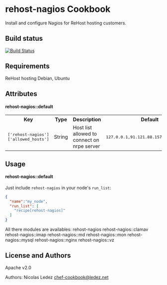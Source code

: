 rehost-nagios Cookbook
=====================
Install and configure Nagios for ReHost hosting customers.

Build status
------------
[![Build Status](https://travis-ci.org/nledez/rehost-nagios.png)](https://travis-ci.org/nledez/rehost-nagios)

Requirements
------------
ReHost hosting
Debian, Ubuntu

Attributes
----------
#### rehost-nagios::default
<table>
  <tr>
    <th>Key</th>
    <th>Type</th>
    <th>Description</th>
    <th>Default</th>
  </tr>
  <tr>
    <td><tt>['rehost-nagios']['allowed_hosts']</tt></td>
    <td>String</td>
    <td>Host list allowed to connect on nrpe server</td>
    <td><tt>127.0.0.1,91.121.88.157,87.98.179.41</tt></td>
  </tr>
</table>

Usage
-----
#### rehost-nagios::default

Just include `rehost-nagios` in your node's `run_list`:

```json
{
  "name":"my_node",
  "run_list": [
    "recipe[rehost-nagios]"
  ]
}
```

All there modules are availables:
rehost-nagios
rehost-nagios::clamav
rehost-nagios::imap
rehost-nagios::md
rehost-nagios::mon
rehost-nagios::mysql
rehost-nagios::nginx
rehost-nagios::vz


License and Authors
-------------------
Apache v2.0

Authors: Nicolas Ledez chef-cookbook@ledez.net
